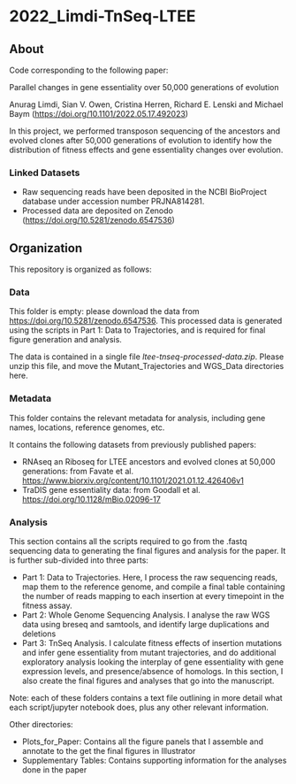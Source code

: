 # 2022_Limdi-TnSeq-LTEE

## About

Code corresponding to the following paper:

Parallel changes in gene essentiality over 50,000 generations of evolution

Anurag Limdi, Sian V. Owen, Cristina Herren, Richard E. Lenski and Michael Baym (https://doi.org/10.1101/2022.05.17.492023)

In this project, we performed transposon sequencing of the ancestors and evolved clones after 50,000 generations of evolution to identify how the distribution of fitness effects and gene essentiality changes over evolution. 

### Linked Datasets

- Raw sequencing reads have been deposited in the NCBI BioProject database under accession number PRJNA814281. 
- Processed data are deposited on Zenodo (https://doi.org/10.5281/zenodo.6547536)

## Organization

This repository is organized as follows:

### Data

This folder is empty: please download the data from https://doi.org/10.5281/zenodo.6547536. This processed data is generated using the scripts in Part 1: Data to Trajectories, and is required for final figure generation and analysis. 

The data is contained in a single file _ltee-tnseq-processed-data.zip_. Please unzip this file, and move the Mutant_Trajectories and WGS_Data directories here. 

### Metadata

This folder contains the relevant metadata for analysis, including gene names, locations, reference genomes, etc. 

It contains the following datasets from previously published papers:
- RNAseq an Riboseq for LTEE ancestors and evolved clones at 50,000 generations: from Favate et al. https://www.biorxiv.org/content/10.1101/2021.01.12.426406v1
- TraDIS gene essentiality data: from Goodall et al. https://doi.org/10.1128/mBio.02096-17

### Analysis

This section contains all the scripts required to go from the .fastq sequencing data to generating the final figures and analysis for the paper. It is further sub-divided into three parts:

- Part 1: Data to Trajectories. Here, I process the raw sequencing reads, map them to the reference genome, and compile a final table containing the number of reads mapping to each insertion at every timepoint in the fitness assay. 
- Part 2: Whole Genome Sequencing Analysis. I analyse the raw WGS data using breseq and samtools, and identify large duplications and deletions
- Part 3: TnSeq Analysis. I calculate fitness effects of insertion mutations and infer gene essentiality from mutant trajectories, and do additional exploratory analysis looking the interplay of gene essentiality with gene expression levels, and presence/absence of homologs. In this section, I also create the final figures and analyses that go into the manuscript.

Note: each of these folders contains a text file outlining in more detail what each script/jupyter notebook does, plus any other relevant information.

Other directories:

- Plots_for_Paper: Contains all the figure panels that I assemble and annotate to the get the final figures in Illustrator
- Supplementary Tables: Contains supporting information for the analyses done in the paper
